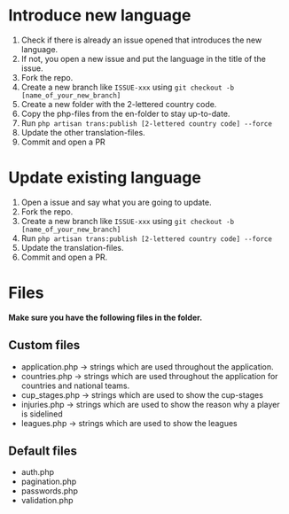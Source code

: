 # Introduce new language

1. Check if there is already an issue opened that introduces the new language.
2. If not, you open a new issue and put the language in the title of the issue.
3. Fork the repo.
4. Create a new branch like `ISSUE-xxx` using `git checkout -b [name_of_your_new_branch]`
3. Create a new folder with the 2-lettered country code.
4. Copy the php-files from the en-folder to stay up-to-date.
5. Run `php artisan trans:publish [2-lettered country code] --force`
6. Update the other translation-files.
7. Commit and open a PR

# Update existing language

1. Open a issue and say what you are going to update.
2. Fork the repo.
3. Create a new branch like `ISSUE-xxx` using `git checkout -b [name_of_your_new_branch]`
5. Run `php artisan trans:publish [2-lettered country code] --force`
5. Update the translation-files.
6. Commit and open a PR.

# Files
**Make sure you have the following files in the folder.**

## Custom files
- application.php -> strings which are used throughout the application.
- countries.php -> strings which are used throughout the application for countries and national teams.
- cup_stages.php -> strings which are used to show the cup-stages
- injuries.php -> strings which are used to show the reason why a player is sidelined
- leagues.php -> strings which are used to show the leagues

## Default files

- auth.php
- pagination.php
- passwords.php
- validation.php
